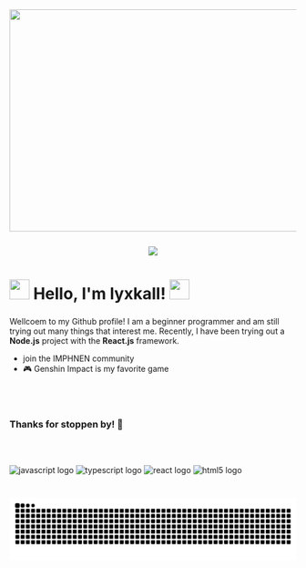 <div align="center">
<img width="700" height="390" src="https://github.com/user-attachments/assets/c61553d1-7abd-4a86-a8a9-0653995276c7"  />
</div>

###

<div align="center">
  <img src="https://visitor-badge.laobi.icu/badge?page_id=lyxkall.lyxkall&"  />
</div>

<h1 align="left"><img  width="35" height="35" src="https://user-images.githubusercontent.com/74038190/213844263-a8897a51-32f4-4b3b-b5c2-e1528b89f6f3.png" /> Hello, I'm lyxkall! <img  width="35" height="35" src="https://user-images.githubusercontent.com/74038190/213844263-a8897a51-32f4-4b3b-b5c2-e1528b89f6f3.png" /></h1>

###

Wellcoem to my Github profile! I am a beginner programmer and am still trying out many things that interest me. Recently, I have been trying out a **Node.js** project with the **React.js** framework.


- join the IMPHNEN community
- 🎮 Genshin Impact is my favorite game

###


######

<img width="1200" height="3" src="https://user-images.githubusercontent.com/74038190/212284115-f47cd8ff-2ffb-4b04-b5bf-4d1c14c0247f.gif" />

<h3 align="left">Thanks for stoppen by! 🚀   </h3>

<img width="1200" height="3" src="https://user-images.githubusercontent.com/74038190/212284115-f47cd8ff-2ffb-4b04-b5bf-4d1c14c0247f.gif" />

##

<div align="left">
  <img src="https://cdn.jsdelivr.net/gh/devicons/devicon/icons/javascript/javascript-original.svg" height="30" alt="javascript logo"  />
 
  <img src="https://cdn.jsdelivr.net/gh/devicons/devicon/icons/typescript/typescript-original.svg" height="30" alt="typescript logo"  />
  
  <img src="https://cdn.jsdelivr.net/gh/devicons/devicon/icons/react/react-original.svg" height="30" alt="react logo"  />
  
  <img src="https://cdn.jsdelivr.net/gh/devicons/devicon/icons/html5/html5-original.svg" height="30" alt="html5 logo"  />
  
</div>



###

<br clear="both">

<img src="https://raw.githubusercontent.com/kimmyxpow/kimmyxpow/output/snake.svg" />

###
